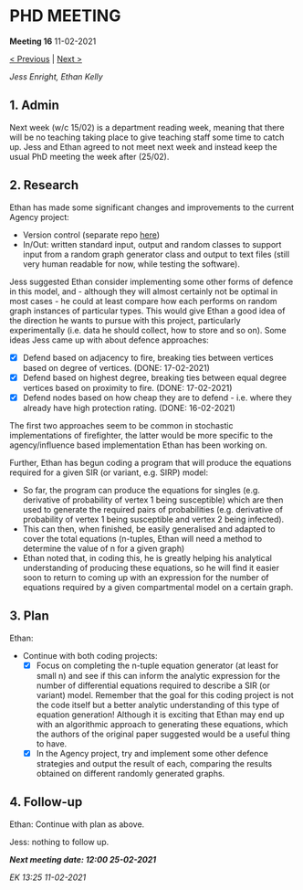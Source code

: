 # PHD MEETING

__Meeting 16__
11-02-2021

[< Previous](15_05-02-21.md) | [Next >](17_25-02-21.md) 

_Jess Enright,_
_Ethan Kelly_


## 1. Admin

Next week (w/c 15/02) is a department reading week, meaning that there will be no teaching taking place to give teaching staff some time to catch up. Jess and Ethan agreed to not meet next week and instead keep the usual PhD meeting the week after (25/02).

## 2. Research

Ethan has made some significant changes and improvements to the current Agency project:
* Version control (separate repo [here](https://github.com/ethankelly/Agency))
* In/Out: written standard input, output and random classes to support input from a random graph generator class and output to text files (still very human readable for now, while testing the software).

Jess suggested Ethan consider implementing some other forms of defence in this model, and - although they will almost certainly not be optimal in most cases - he could at least compare how each performs on random graph instances of particular types. This would give Ethan a good idea of the direction he wants to pursue with this project, particularly experimentally (i.e. data he should collect, how to store and so on). Some ideas Jess came up with about defence approaches:
*  [x] Defend based on adjacency to fire, breaking ties between vertices based on degree of vertices. (DONE: 17-02-2021)
*  [x] Defend based on highest degree, breaking ties between equal degree vertices based on proximity to fire. (DONE: 17-02-2021)
* [x] Defend nodes based on how cheap they are to defend - i.e. where they already have high protection rating. (DONE: 16-02-2021)

The first two approaches seem to be common in stochastic implementations of firefighter, the latter would be more specific to the agency/influence based implementation Ethan has been working on.


Further, Ethan has begun coding a program that will produce the equations required for a given SIR (or variant, e.g. SIRP) model:
* So far, the program can produce the equations for singles (e.g. derivative of probability of vertex 1 being susceptible) which are then used to generate the required pairs of probabilities (e.g. derivative of probability of vertex 1 being susceptible and vertex 2 being infected).
* This can then, when finished, be easily generalised and adapted to cover the total equations (n-tuples, Ethan will need a method to determine the value of n for a given graph)
* Ethan noted that, in coding this, he is greatly helping his analytical understanding of producing these equations, so he will find it easier soon to return to coming up with an expression for the number of equations required by a given compartmental model on a certain graph.


## 3. Plan
Ethan: 
* Continue with both coding projects:
    * [x] Focus on completing the n-tuple equation generator (at least for small n) and see if this can inform the analytic expression for the number of differential equations required to describe a SIR (or variant) model. Remember that the goal for this coding project is not the code itself but a better analytic understanding of this type of equation generation! Although it is exciting that Ethan may end up with an algorithmic approach to generating these equations, which the authors of the original paper suggested would be a useful thing to have.
    * [x] In the Agency project, try and implement some other defence strategies and output the result of each, comparing the results obtained on different randomly generated graphs.

## 4. Follow-up

Ethan: Continue with plan as above.

Jess: nothing to follow up.


**_Next meeting date: 12:00 25-02-2021_**



_EK 13:25 11-02-2021_
